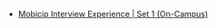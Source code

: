  - [Mobicip Interview Experience | Set 1 (On-Campus)](https://www.geeksforgeeks.org/mobicip-interview-experience-set-1/)